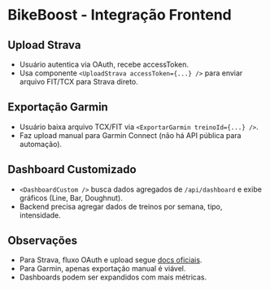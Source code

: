 # BikeBoost - Integração Frontend

## Upload Strava
- Usuário autentica via OAuth, recebe accessToken.
- Usa componente `<UploadStrava accessToken={...} />` para enviar arquivo FIT/TCX para Strava direto.

## Exportação Garmin
- Usuário baixa arquivo TCX/FIT via `<ExportarGarmin treinoId={...} />`.
- Faz upload manual para Garmin Connect (não há API pública para automação).

## Dashboard Customizado
- `<DashboardCustom />` busca dados agregados de `/api/dashboard` e exibe gráficos (Line, Bar, Doughnut).
- Backend precisa agregar dados de treinos por semana, tipo, intensidade.

## Observações
- Para Strava, fluxo OAuth e upload segue [docs oficiais](https://developers.strava.com/docs/uploads/).
- Para Garmin, apenas exportação manual é viável.
- Dashboards podem ser expandidos com mais métricas.

